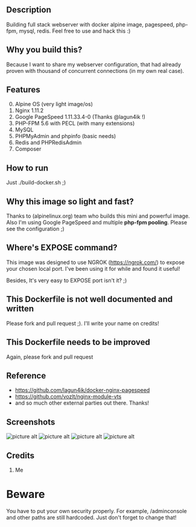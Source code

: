 ## Description ##
Building full stack webserver with docker alpine image, pagespeed, php-fpm, mysql, redis. 
Feel free to use and hack this :)

## Why you build this? ##
Because I want to share my webserver configuration, that had already proven with thousand of concurrent connections (in my own real case).

## Features ##
0. Alpine OS (very light image/os)
1. Nginx 1.11.2
2. Google PageSpeed 1.11.33.4-0 (Thanks @lagun4ik !)
3. PHP-FPM 5.6 with PECL (with many extensions)
4. MySQL
5. PHPMyAdmin and phpinfo (basic needs)
6. Redis and PHPRedisAdmin
7. Composer

## How to run ##
Just ./build-docker.sh ;)

## Why this image so light and fast? ##
Thanks to (alpinelinux.org) team who builds this mini and powerful image.
Also I'm using Google PageSpeed and multiple **php-fpm pooling**. Please see the configuration ;)

## Where's EXPOSE command? ##
This image was designed to use NGROK (https://ngrok.com/) to expose your chosen local port. 
I've been using it for while and found it useful!

Besides, It's very easy to EXPOSE port isn't it? ;)

## This Dockerfile is not well documented and written ##
Please fork and pull request ;). I'll write your name on credits!

## This Dockerfile needs to be improved 
Again, please fork and pull request

## Reference ##
+ https://github.com/lagun4ik/docker-nginx-pagespeed
+ https://github.com/vozlt/nginx-module-vts
+ and so much other external parties out there. Thanks!

## Screenshots ##
![picture alt](https://raw.githubusercontent.com/habibiefaried/habibiefaried.com/master/screenshots/H0.png "Web Admin Console")
![picture alt](https://raw.githubusercontent.com/habibiefaried/habibiefaried.com/master/screenshots/H1.png "Upstream Status")
![picture alt](https://raw.githubusercontent.com/habibiefaried/habibiefaried.com/master/screenshots/H2.png "PHPMyAdmin page")
![picture alt](https://raw.githubusercontent.com/habibiefaried/habibiefaried.com/master/screenshots/H3.png "PHPRedisAdmin page")

## Credits ##
1. Me

# Beware #
You have to put your own security properly. For example, /adminconsole and other paths are still hardcoded. Just don't forget to change that!

